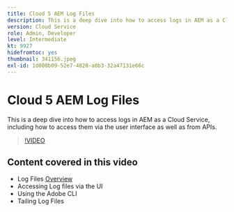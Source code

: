 ```yaml
---
title: Cloud 5 AEM Log Files
description: This is a deep dive into how to access logs in AEM as a Cloud Service, including how to access them via the user interface as well as from APIs.
version: Cloud Service
role: Admin, Developer
level: Intermediate
kt: 9927
hidefromtoc: yes
thumbnail: 341156.jpeg
exl-id: 1d000b09-52e7-4828-a0b3-32a47131e66c
---
```

# Cloud 5 AEM Log Files

This is a deep dive into how to access logs in AEM as a Cloud Service, including how to access them via the user interface as well as from APIs.
 
>[!VIDEO](https://video.tv.adobe.com/v/341156/?quality=12&learn=on)

## Content covered in this video

+ Log Files [Overview](https://experienceleague.adobe.com/docs/experience-manager-learn/cloud-service/debugging/debugging-aem-as-a-cloud-service/logs.html)
+ Accessing Log files via the UI
+ Using the Adobe CLI
+ Tailing Log Files
